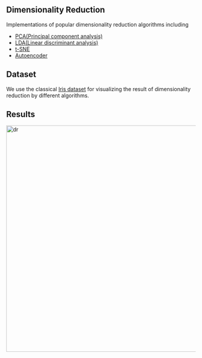 ## Dimensionality Reduction
Implementations of popular dimensionality reduction algorithms including    
- [PCA(Principal component analysis)](https://en.wikipedia.org/wiki/Principal_component_analysis)  
- [LDA(Linear discriminant analysis)](https://en.wikipedia.org/wiki/Linear_discriminant_analysis)
- [t-SNE](https://en.wikipedia.org/wiki/T-distributed_stochastic_neighbor_embedding)
- [Autoencoder](https://en.wikipedia.org/wiki/Autoencoder)  

## Dataset  
We use the classical [Iris dataset](http://archive.ics.uci.edu/ml/datasets/Iris) for visualizing the result of dimensionality reduction by different algorithms.   

## Results  
<img src="https://github.com/borgwang/toys/raw/master/dimensionalty_reduction/results.png" width = "810" height = "600" alt="dr"  align=center />  
